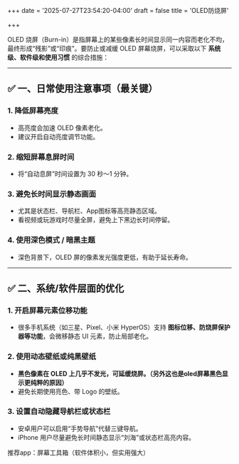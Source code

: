 +++
date = '2025-07-27T23:54:20-04:00'
draft = false
title = 'OLED防烧屏'

+++

OLED 烧屏（Burn-in）是指屏幕上的某些像素长时间显示同一内容而老化不均，最终形成“残影”或“印痕”。要防止或减缓 OLED 屏幕烧屏，可以采取以下 **系统级、软件级和使用习惯** 的综合措施：

------

## ✅ 一、日常使用注意事项（最关键）

### 1. **降低屏幕亮度**

- 高亮度会加速 OLED 像素老化。
- 建议开启自动亮度调节功能。

### 2. **缩短屏幕息屏时间**

- 将“自动息屏”时间设置为 30 秒～1 分钟。

### 3. **避免长时间显示静态画面**

- 尤其是状态栏、导航栏、App图标等高亮静态区域。
- 看视频或玩游戏时尽量全屏，避免上下黑边长时间停留。

### 4. **使用深色模式 / 暗黑主题**

- 深色背景下，OLED 屏的像素发光强度更低，有助于延长寿命。

------

## ✅ 二、系统/软件层面的优化

### 1. **开启屏幕元素位移功能**

- 很多手机系统（如三星、Pixel、小米 HyperOS）支持 **图标位移、防烧屏保护器等功能**，会微移静态 UI 元素，防止局部老化。

### 2. **使用动态壁纸或纯黑壁纸**

- **黑色像素在 OLED 上几乎不发光，可延缓烧屏。（另外这也是oled屏幕黑色显示更纯粹的原因）**
- 避免长期使用亮色、带 Logo 的壁纸。

### 3. **设置自动隐藏导航栏或状态栏**

- 安卓用户可以启用“手势导航”代替三键导航。
- iPhone 用户尽量避免长时间静态显示“刘海”或状态栏高亮内容。

推荐app：屏幕工具箱（软件体积小，但实用强大）
